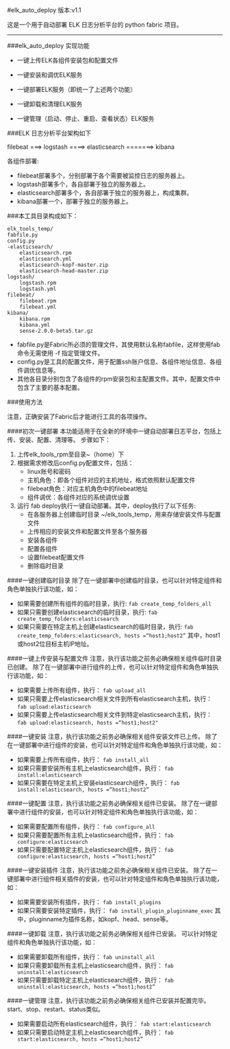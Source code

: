 #elk_auto_deploy
版本:v1.1

这是一个用于自动部署 ELK 日志分析平台的 python fabric 项目。

---

###elk_auto_deploy 实现功能
- 一键上传ELK各组件安装包和配置文件

- 一键安装和调优ELK服务

- 一键部署ELK服务（即统一了上述两个功能）

- 一键卸载和清理ELK服务

- 一键管理（启动、停止、重启、查看状态）ELK服务

###ELK 日志分析平台架构如下

filebeat ===> logstash ====> elasticsearch =======> kibana    

各组件部署:
- filebeat部署多个，分别部署于各个需要被监控日志的服务器上。
- logstash部署多个，各自部署于独立的服务器上。
- elasticsearch部署多个，各自部署于独立的服务器上，构成集群。
- kibana部署一个，部署于独立的服务器上。




###本工具目录构成如下：

    elk_tools_temp/
    fabfile.py
    config.py
    -elasticsearch/
        elasticsearch.rpm
        elasticsearch.yml
        elasticsearch-kopf-master.zip
        elasticsearch-head-master.zip
    logstash/
        logstash.rpm
        logstash.yml
    filebeat/
        filebeat.rpm
        filebeat.yml
    kibana/
        kibana.rpm
        kibana.yml
        sense-2.0.0-beta5.tar.gz

- fabfile.py是Fabric所必须的管理文件，其使用默认名称fabfile，这样使用fab命令无需使用 -f 指定管理文件。
- config.py是工具的配置文件，用于配置ssh账户信息、各组件地址信息、各组件调优信息等。
- 其他各目录分别包含了各组件的rpm安装包和主配置文件。其中，配置文件中包含了主要的基本配置。

###使用方法

注意，正确安装了Fabric后才能进行工具的各项操作。 

####初次一键部署
本功能适用于在全新的环境中一键自动部署日志平台，包括上传、安装、配置、清理等。
步骤如下：
1. 上传elk_tools_rpm至目录~（home）下
2. 根据需求修改后config.py配置文件，包括：
   - linux账号和密码
   - 主机角色：即各个组件对应的主机地址，格式依照默认配置文件
   - filebeat角色：对应主机角色中的filebeat地址
   - 组件调优：各组件对应的系统调优设置
3. 运行 fab deploy执行一键自动部署。其中，deploy执行了以下任务:
   - 在各服务器上创建临时目录 ~/elk_tools_temp，用来存储安装文件与配置文件
   - 上传相应的安装文件和配置文件至各个服务器
   - 安装各组件
   - 配置各组件
   - 设置filebeat配置文件
   - 删除临时目录

####一键创建临时目录
除了在一键部署中创建临时目录，也可以针对特定组件和角色单独执行该功能，如：
- 如果需要创建所有组件的临时目录，执行:
  `fab create_temp_folders_all`
- 如果只需要创建elasticsearch的临时目录，执行:
   `fab create_temp_folders:elasticsearch`
- 如果只需要在特定主机上创建elasticsearch的临时目录，执行:
   `fab create_temp_folders:elasticsearch, hosts =“host1;host2”`
  其中，host1或host2位目标主机IP地址。

####一键上传安装与配置文件
注意，执行该功能之前务必确保相关组件临时目录已创建。
除了在一键部署中进行组件的上传，也可以针对特定组件和角色单独执行该功能，如：
- 如果需要上传所有组件，执行：
  `fab upload_all`
- 如果只需要上传elasticsearch相关文件到所有elasticsearch主机，执行：
  `fab upload:elasticsearch`
- 如果只需要上传elasticsearch相关文件到特定elasticsearch主机，执行：
  `fab upload:elasticsearch, hosts =“host1;host2"`

####一键安装
注意，执行该功能之前务必确保相关组件安装文件已上传。
除了在一键部署中进行组件的安装，也可以针对特定组件和角色单独执行该功能，如：
- 如果需要上传所有组件，执行：
  `fab install_all`
- 如果只需要安装所有主机上elasticsearch组件，执行：
  `fab install:elasticsearch`
- 如果只需要在特定主机上安装elasticsearch组件，执行：
  `fab install:elasticsearch, hosts =“host1;host2”`

####一键配置
注意，执行该功能之前务必确保相关组件已安装。
除了在一键部署中进行组件的安装，也可以针对特定组件和角色单独执行该功能，如：
- 如果需要配置所有组件，执行：
  `fab configure_all`
- 如果只需要配置所有主机上elasticsearch组件，执行：
  `fab configure:elasticsearch`
- 如果只需要配置特定主机上elasticsearch组件，执行：
  `fab configure:elasticsearch, hosts =“host1;host2”`

####一键安装插件
注意，执行该功能之前务必确保相关组件已安装。
除了在一键部署中进行组件相关插件的安装，也可以针对特定组件和角色单独执行该功能，如：
- 如果需要安装所有插件，执行：
  `fab install_plugins`
- 如果只需要安装特定插件，执行：
  `fab install_plugin_pluginname_exec`
  其中，pluginname为插件名称，如kopf、head、sense等。

####一键卸载
注意，执行该功能之前务必确保相关组件已安装。
可以针对特定组件和角色单独执行该功能，如：
- 如果需要卸载所有组件，执行：
  `fab uninstall_all`
- 如果只需要卸载所有主机上elasticsearch组件，执行：
  `fab uninstall:elasticsearch`
- 如果只需要卸载特定主机上elasticsearch组件，执行：
  `fab uninstall:elasticsearch, hosts =“host1;host2”`

####一键管理
注意，执行该功能之前务必确保相关组件已安装并配置完毕。start、stop、restart、status类似。
- 如果需要启动所有elasticsearch组件，执行：
  `fab start:elasticsearch`
- 如果只需要启动特定主机上elasticsearch组件，执行：
  `fab start:elasticsearch, hosts =“host1;host2”`